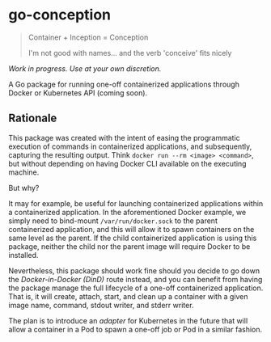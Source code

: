 # go-conception

> Container + Inception = Conception
>
> I'm not good with names... and the verb 'conceive' fits nicely

_Work in progress. Use at your own discretion._

A Go package for running one-off containerized applications through Docker or Kubernetes API (coming soon).


## Rationale

This package was created with the intent of easing the programmatic execution of commands in containerized applications, and subsequently, capturing the resulting output. Think `docker run --rm <image> <command>`, but without depending on having Docker CLI available on the executing machine.

But why?

It may for example, be useful for launching containerized applications within a containerized application. In the aforementioned Docker example, we simply need to bind-mount `/var/run/docker.sock` to the parent containerized application, and this will allow it to spawn containers on the same level as the parent. If the child containerized application is using this package, neither the child nor the parent image will require Docker to be installed.

Nevertheless, this package should work fine should you decide to go down the _Docker-in-Docker (DinD)_ route instead, and you can benefit from having the package manage the full lifecycle of a one-off containerized application. That is, it will create, attach, start, and clean up a container with a given image name, command, stdout writer, and stderr writer.

The plan is to introduce an _adapter_ for Kubernetes in the future that will allow a container in a Pod to spawn a one-off job or Pod in a similar fashion.
